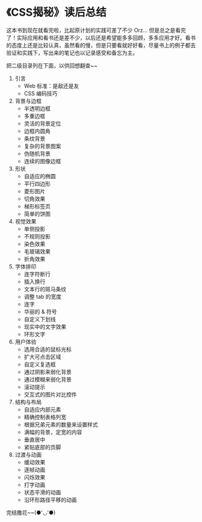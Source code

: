 # 《CSS揭秘》读后总结

这本书到现在就看完啦，比起原计划的实践可差了不少 Orz... 但是总之是看完了！实际应用和看书还是差不少，以后还是希望能多多回顾，多多应用才好。看书的态度上还是比较认真，虽然看的慢，但是只要看就好好看，尽量书上的例子都去验证和实践下，写出来的笔记也以记录感受和备忘为主。

把二级目录列在下面，以供回想翻查~~

1. 引言
    - Web 标准：是敌还是友
    - CSS 编码技巧
2. 背景与边框
    - 半透明边框
    - 多重边框
    - 灵活的背景定位
    - 边框内圆角
    - 条纹背景
    - 复杂的背景图案
    - 伪随机背景
    - 连续的图像边框
3. 形状
    - 自适应的椭圆
    - 平行四边形
    - 菱形图片
    - 切角效果
    - 梯形标签页
    - 简单的饼图
4. 视觉效果
    - 单侧投影
    - 不规则投影
    - 染色效果
    - 毛玻璃效果
    - 折角效果
5. 字体排印
    - 连字符断行
    - 插入换行
    - 文本行的斑马条纹
    - 调整 tab 的宽度
    - 连字
    - 华丽的 & 符号
    - 自定义下划线
    - 现实中的文字效果
    - 环形文字
6. 用户体验
    - 选用合适的鼠标光标
    - 扩大可点击区域
    - 自定义复选框
    - 通过阴影来弱化背景
    - 通过模糊来弱化背景
    - 滚动提示
    - 交互式的图片对比控件
7. 结构与布局
    - 自适应内部元素
    - 精确控制表格列宽
    - 根据兄弟元素的数量来设置样式
    - 满幅的背景，定宽的内容
    - 垂直居中
    - 紧贴底部的页脚
8. 过渡与动画
    - 缓动效果
    - 逐帧动画
    - 闪烁效果
    - 打字动画
    - 状态平滑的动画
    - 沿环形路径平移的动画

完结撒花~~(●'◡'●)
